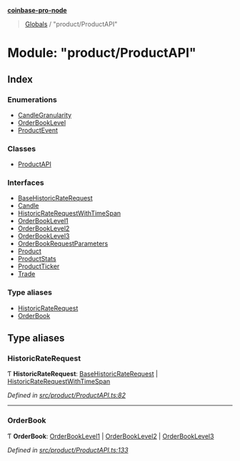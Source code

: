 **[coinbase-pro-node](../README.md)**

> [Globals](../globals.md) / "product/ProductAPI"

# Module: "product/ProductAPI"

## Index

### Enumerations

- [CandleGranularity](../enums/_product_productapi_.candlegranularity.md)
- [OrderBookLevel](../enums/_product_productapi_.orderbooklevel.md)
- [ProductEvent](../enums/_product_productapi_.productevent.md)

### Classes

- [ProductAPI](../classes/_product_productapi_.productapi.md)

### Interfaces

- [BaseHistoricRateRequest](../interfaces/_product_productapi_.basehistoricraterequest.md)
- [Candle](../interfaces/_product_productapi_.candle.md)
- [HistoricRateRequestWithTimeSpan](../interfaces/_product_productapi_.historicraterequestwithtimespan.md)
- [OrderBookLevel1](../interfaces/_product_productapi_.orderbooklevel1.md)
- [OrderBookLevel2](../interfaces/_product_productapi_.orderbooklevel2.md)
- [OrderBookLevel3](../interfaces/_product_productapi_.orderbooklevel3.md)
- [OrderBookRequestParameters](../interfaces/_product_productapi_.orderbookrequestparameters.md)
- [Product](../interfaces/_product_productapi_.product.md)
- [ProductStats](../interfaces/_product_productapi_.productstats.md)
- [ProductTicker](../interfaces/_product_productapi_.productticker.md)
- [Trade](../interfaces/_product_productapi_.trade.md)

### Type aliases

- [HistoricRateRequest](_product_productapi_.md#historicraterequest)
- [OrderBook](_product_productapi_.md#orderbook)

## Type aliases

### HistoricRateRequest

Ƭ **HistoricRateRequest**: [BaseHistoricRateRequest](../interfaces/_product_productapi_.basehistoricraterequest.md) \| [HistoricRateRequestWithTimeSpan](../interfaces/_product_productapi_.historicraterequestwithtimespan.md)

_Defined in [src/product/ProductAPI.ts:82](https://github.com/bennyn/coinbase-pro-node/blob/7eff64a/src/product/ProductAPI.ts#L82)_

---

### OrderBook

Ƭ **OrderBook**: [OrderBookLevel1](../interfaces/_product_productapi_.orderbooklevel1.md) \| [OrderBookLevel2](../interfaces/_product_productapi_.orderbooklevel2.md) \| [OrderBookLevel3](../interfaces/_product_productapi_.orderbooklevel3.md)

_Defined in [src/product/ProductAPI.ts:133](https://github.com/bennyn/coinbase-pro-node/blob/7eff64a/src/product/ProductAPI.ts#L133)_
